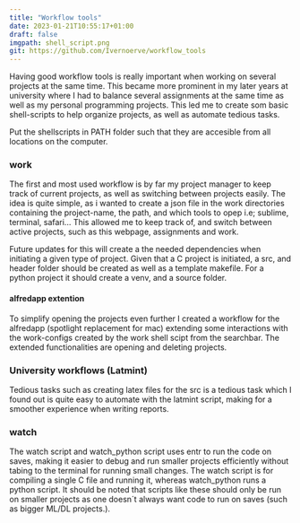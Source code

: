 ```yaml
---
title: "Workflow tools"
date: 2023-01-21T10:55:17+01:00
draft: false
imgpath: shell_script.png
git: https://github.com/Ivernoerve/workflow_tools
---
```


Having good workflow tools is really important when working on several projects at the same time. This became more prominent in my later years at university where I had to balance several assignments at the same time as well as my personal programming projects. This led me to create som basic shell-scripts to help organize projects, as well as automate tedious tasks. 

<!--more-->

Put the shellscripts in PATH folder such that they are accesible from all locations on the computer. 

### work

The first and most used workflow is by far my project manager to keep track of current projects, as well as switching between projects easily. The idea is quite simple, as i wanted to create a json file in the work directories containing the project-name, the path, and which tools to opep i.e; sublime, terminal, safari... This allowed me to keep track of, and switch between active projects, such as this webpage, assignments and work. 

Future updates for this will create a the needed dependencies when initiating a given type of project. Given that a C project is initiated, a src, and header folder should be created as well as a template makefile. For a python project it should create a venv, and a source folder. 

#### alfredapp extention

To simplify opening the projects even further I created a workflow for the alfredapp (spotlight replacement for mac) extending some interactions with the work-configs created by the work shell scipt from the searchbar. The extended functionalities are opening and deleting projects.  

### University workflows (Latmint)

Tedious tasks such as creating latex files for the src is a tedious task which I found out is quite easy to automate with the latmint script, making for a smoother experience when writing reports.


### watch 

The watch script and watch_python script uses entr to run the code on saves, making it easier to debug and run smaller projects efficiently without tabing to the terminal for running small changes. The watch script is for compiling a single C file and running it, whereas watch_python runs a python script. It should be noted that scripts like these should only be run on smaller projects as one doesn´t always want code to run on saves (such as bigger ML/DL projects.).

